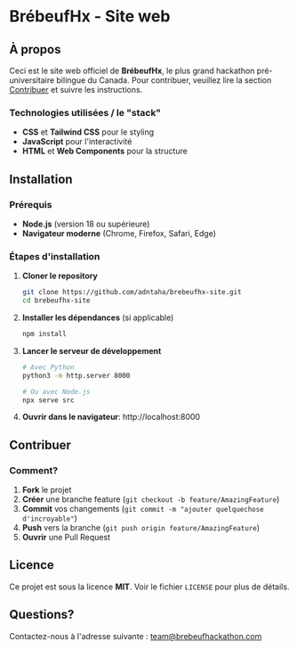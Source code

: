 # BrébeufHx - Site web

## À propos

Ceci est le site web officiel de **BrébeufHx**, le plus grand hackathon pré-universitaire bilingue du Canada. Pour contribuer, veuillez lire la section [Contribuer](#-contribuer) et suivre les instructions.

### Technologies utilisées / le "stack"
- **CSS** et **Tailwind CSS** pour le styling
- **JavaScript** pour l'interactivité
- **HTML** et **Web Components** pour la structure

## Installation

### Prérequis
- **Node.js** (version 18 ou supérieure)
- **Navigateur moderne** (Chrome, Firefox, Safari, Edge)

### Étapes d'installation

1. **Cloner le repository**
   ```bash
   git clone https://github.com/adntaha/brebeufhx-site.git
   cd brebeufhx-site
   ```

2. **Installer les dépendances** (si applicable)
   ```bash
   npm install
   ```

3. **Lancer le serveur de développement**
   ```bash
   # Avec Python
   python3 -m http.server 8000
   
   # Ou avec Node.js
   npx serve src
   ```

4. **Ouvrir dans le navigateur**: http://localhost:8000

## Contribuer

### Comment?
1. **Fork** le projet
2. **Créer** une branche feature (`git checkout -b feature/AmazingFeature`)
3. **Commit** vos changements (`git commit -m "ajouter quelquechose d'incroyable"`)
4. **Push** vers la branche (`git push origin feature/AmazingFeature`)
5. **Ouvrir** une Pull Request

## Licence

Ce projet est sous la licence **MIT**. Voir le fichier `LICENSE` pour plus de détails.

## Questions?

Contactez-nous à l'adresse suivante : team@brebeufhackathon.com
